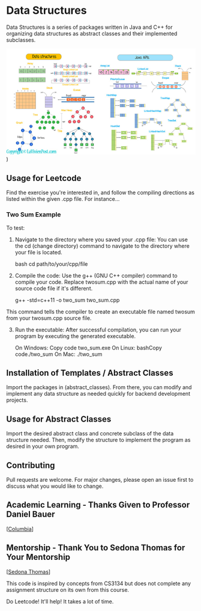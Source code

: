 # Data Structures

Data Structures is a series of packages written in Java and C++ for organizing 
data structures as abstract classes and their implemented subclasses.

![Data Structures](images/data_structs_image_1.jpeg))

## Usage for Leetcode

Find the exercise you're interested in, and follow the compiling directions as 
listed within the given .cpp file. For instance...

### Two Sum Example

To test:

1. Navigate to the directory where you saved your .cpp file: 
You can use the cd (change directory) command to navigate to 
the directory where your file is located.

    bash cd path/to/your/cpp/file

2. Compile the code: Use the g++ (GNU C++ compiler) command to compile your code. 
Replace twosum.cpp with the actual name of your source code file if it's different.

    g++ -std=c++11 -o two_sum two_sum.cpp

This command tells the compiler to create an 
executable file named twosum from your twosum.cpp source file.

3. Run the executable: After successful compilation, 
you can run your program by executing the generated executable.

    On Windows: Copy code two_sum.exe
    On Linux: bashCopy code./two_sum
    On Mac: ./two_sum

## Installation of Templates / Abstract Classes

Import the packages in (abstract_classes). From there, you can modify and 
implement any data structure as needed quickly for backend development projects. 

## Usage for Abstract Classes

Import the desired abstract class and concrete subclass of the data structure 
needed. Then, modify the structure to implement the program as desired in 
your own program.

## Contributing

Pull requests are welcome. For major changes, please open an issue first
to discuss what you would like to change.

## Academic Learning - Thanks Given to Professor Daniel Bauer

[[Columbia](http://www.cs.columbia.edu/~bauer/cs3134-f15/index.html)]

## Mentorship - Thank You to Sedona Thomas for Your Mentorship

[[Sedona Thomas](http://www.columbia.edu/~snt2127/)]

This code is inspired by concepts from CS3134 but does not complete any 
assignment structure on its own from this course.

Do Leetcode! It'll help! It takes a lot of time.
